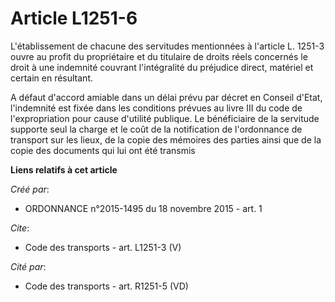 # Article L1251-6

L'établissement de chacune des servitudes mentionnées à l'article L. 1251-3 ouvre au profit du propriétaire et du titulaire
de droits réels concernés le droit à une indemnité couvrant l'intégralité du préjudice direct, matériel et certain en
résultant. 

A défaut d'accord amiable dans un délai prévu par décret en Conseil d'Etat, l'indemnité est fixée dans les conditions prévues
au livre III du code de l'expropriation pour cause d'utilité publique. Le bénéficiaire de la servitude supporte seul la
charge et le coût de la notification de l'ordonnance de transport sur les lieux, de la copie des mémoires des parties ainsi
que de la copie des documents qui lui ont été transmis

**Liens relatifs à cet article**

_Créé par_:

  - ORDONNANCE n°2015-1495 du 18 novembre 2015 - art. 1

_Cite_:

  - Code des transports - art. L1251-3 (V)

_Cité par_:

  - Code des transports - art. R1251-5 (VD)
